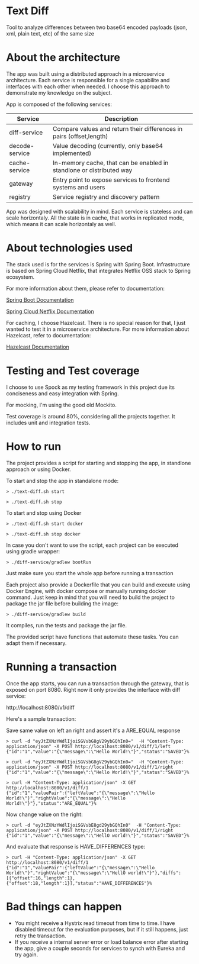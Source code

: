 Text Diff
===================
Tool to analyze differences between two base64 encoded payloads (json, xml, plain text, etc) of the same size

# About the architecture
The app was built using a distributed approach in a microservice architecture. Each service is responsible for a single capabilite and interfaces with each other when needed. I choose this approach to demonstrate my knowledge on the subject.

App is composed of the following services:

| Service  | Description |
| ------------- | ------------- |
| diff-service  |  Compare values and return their differences in pairs (offset,length) |
| decode-service | Value decoding (currently, only base64 implemented)  |
| cache-service  | In-memory cache, that can be enabled in standlone or distributed way  |
| gateway  |  Entry point to expose services to frontend systems and users |
| registry  | Service registry and discovery pattern |

App was designed with scalability in mind. Each service is stateless and can scale horizontaly. All the state is in cache, that works in replicated mode, which means it can scale horizontaly as well.

# About technologies used
The stack used is for the services is Spring with Spring Boot. Infrastructure is based on Spring Cloud Netflix, that integrates Netflix OSS stack to Spring ecosystem.

For more information about them, please refer to documentation:

[Spring Boot Documentation](https://docs.spring.io/spring-boot/docs/current/reference/htmlsingle/)

[Spring Cloud Netflix Documentation](https://cloud.spring.io/spring-cloud-netflix/single/spring-cloud-netflix.html)

For caching, I choose Hazelcast. There is no special reason for that, I just wanted to test it in a microservice architecture. For more information about Hazelcast, refer to documentation:

[Hazelcast Documentation](https://docs.spring.io/spring-boot/docs/current/reference/html/boot-features-hazelcast.html)

# Testing and Test coverage
I choose to use Spock as my testing framework in this project due its conciseness and easy integration with Spring.

For mocking, I'm using the good old Mockito.

Test coverage is around 80%, considering all the projects together. It includes unit and integration tests.

# How to run
The project provides a script for starting and stopping the app, in standlone approach or using Docker.

To start and stop the app in standalone mode:

```shell
> ./text-diff.sh start
```

```shell
> ./text-diff.sh stop
```

To start and stop using Docker

```shell
> ./text-diff.sh start docker
```

```shell
> ./text-diff.sh stop docker
```

In case you don't want to use the script, each project can be executed using gradle wrapper:

```shell
> ./diff-service/gradlew bootRun
```

Just make sure you start the whole app before running a transaction

Each project also provide a Dockerfile that you can build and execute using Docker Engine, with docker compose or manually running docker command. Just keep in mind that you will need to build the project to package the jar file before building the image:

```shell
> ./diff-service/gradlew build
```

It compiles, run the tests and package the jar file.

The provided script have functions that automate these tasks. You can adapt them if necessary.

# Running a transaction

Once the app starts, you can run a transaction through the gateway, that is exposed on port 8080. Right now it only provides the interface with diff service:

http://localhost:8080/v1/diff

Here's a sample transaction:

Save same value on left an right and assert it's a ARE_EQUAL response

```shell
> curl -d "eyJtZXNzYWdlIjoiSGVsbG8gV29ybGQhIn0="  -H "Content-Type: application/json" -X POST http://localhost:8080/v1/diff/1/left
{"id":"1","value":"{\"message\":\"Hello World!\"}","status":"SAVED"}%
```

```shell
> curl -d "eyJtZXNzYWdlIjoiSGVsbG8gV29ybGQhIn0="  -H "Content-Type: application/json" -X POST http://localhost:8080/v1/diff/1/right
{"id":"1","value":"{\"message\":\"Hello World!\"}","status":"SAVED"}%
```

```shell
> curl -H "Content-Type: application/json" -X GET http://localhost:8080/v1/diff/1
{"id":"1","valuePair":{"leftValue":"{\"message\":\"Hello World!\"}","rightValue":"{\"message\":\"Hello World!\"}"},"status":"ARE_EQUAL"}%
```

Now change value on the right:

```shell
> curl -d "eyJtZXNzYWdlIjoiSGVsbE8gd29ybGQhIn0"  -H "Content-Type: application/json" -X POST http://localhost:8080/v1/diff/1/right
{"id":"1","value":"{\"message\":\"HellO world!\"}","status":"SAVED"}%
```

And evaluate that response is HAVE_DIFFERENCES type:

```shell
> curl -H "Content-Type: application/json" -X GET http://localhost:8080/v1/diff/1
{"id":"1","valuePair":{"leftValue":"{\"message\":\"Hello World!\"}","rightValue":"{\"message\":\"HellO world!\"}"},"diffs":[{"offset":16,"length":1},{"offset":18,"length":1}],"status":"HAVE_DIFFERENCES"}%
```

# Bad things can happen

* You might receive a Hystrix read timeout from time to time. I have disabled timeout for the evaluation purposes, but if it still happens, just retry the transaction.
* If you receive a internal server error or load balance error after starting the app, give a couple seconds for services to synch with Eureka and try again.
